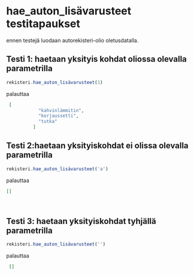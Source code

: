 #  hae_auton_lisävarusteet testitapaukset 

ennen testejä luodaan autorekisteri-olio oletusdatalla.

## Testi 1: haetaan yksityis kohdat oliossa olevalla parametrilla

```js
rekisteri.hae_auton_lisävarusteet(1)

```

palauttaa 
```json
 [
            "kahvinlämmitin",
            "korjaussetti",
            "tutka"
          ]
```

## Testi 2:haetaan yksityiskohdat ei olissa olevalla parametrilla
```js
rekisteri.hae_auton_lisävarusteet('a')

```

palauttaa 
```json
[]
       
    
```

## Testi 3: haetaan yksityiskohdat tyhjällä parametrilla

```js
rekisteri.hae_auton_lisävarusteet('')

```

palauttaa 
```json
 []
```

